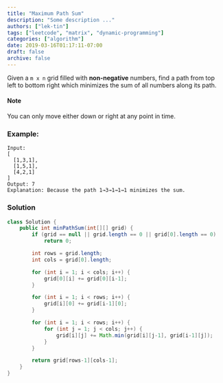 ```yaml
---
title: "Maximum Path Sum"
description: "Some description ..."
authors: ["lek-tin"]
tags: ["leetcode", "matrix", "dynamic-programming"]
categories: ["algorithm"]
date: 2019-03-16T01:17:11-07:00
draft: false
archive: false
---
```

Given a `m x n` grid filled with **non-negative** numbers, find a path from top left to bottom right which minimizes the sum of all numbers along its path.

#### Note
You can only move either down or right at any point in time.

### Example:
```
Input:
[
  [1,3,1],
  [1,5,1],
  [4,2,1]
]
Output: 7
Explanation: Because the path 1→3→1→1→1 minimizes the sum.
```

### Solution
```java
class Solution {
    public int minPathSum(int[][] grid) {
        if (grid == null || grid.length == 0 || grid[0].length == 0)
            return 0;

        int rows = grid.length;
        int cols = grid[0].length;

        for (int i = 1; i < cols; i++) {
            grid[0][i] += grid[0][i-1];
        }

        for (int i = 1; i < rows; i++) {
            grid[i][0] += grid[i-1][0];
        }

        for (int i = 1; i < rows; i++) {
            for (int j = 1; j < cols; j++) {
                grid[i][j] += Math.min(grid[i][j-1], grid[i-1][j]);
            }
        }

        return grid[rows-1][cols-1];
    }
}
```